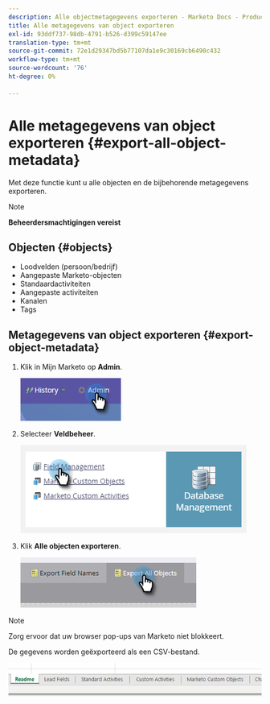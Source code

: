 ```yaml
---
description: Alle objectmetagegevens exporteren - Marketo Docs - Productdocumentatie
title: Alle metagegevens van object exporteren
exl-id: 93ddf737-98db-4791-b526-d399c59147ee
translation-type: tm+mt
source-git-commit: 72e1d29347bd5b77107da1e9c30169cb6490c432
workflow-type: tm+mt
source-wordcount: '76'
ht-degree: 0%

---
```


# Alle metagegevens van object exporteren {#export-all-object-metadata}

Met deze functie kunt u alle objecten en de bijbehorende metagegevens exporteren.

>[!NOTE]
>
>**Beheerdersmachtigingen vereist**

## Objecten {#objects}

* Loodvelden (persoon/bedrijf)
* Aangepaste Marketo-objecten
* Standaardactiviteiten
* Aangepaste activiteiten
* Kanalen
* Tags

## Metagegevens van object exporteren {#export-object-metadata}

1. Klik in Mijn Marketo op **Admin**.

   ![](assets/export-all-object-metadata-1.png)

1. Selecteer **Veldbeheer**.

   ![](assets/export-all-object-metadata-2.png)

1. Klik **Alle objecten exporteren**.

   ![](assets/export-all-object-metadata-3.png)

>[!NOTE]
>
>Zorg ervoor dat uw browser pop-ups van Marketo niet blokkeert.

De gegevens worden geëxporteerd als een CSV-bestand.

![](assets/export-all-object-metadata-4.png)
